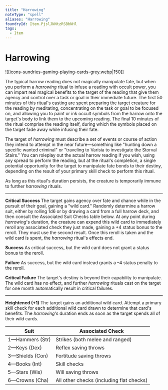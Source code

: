 ```yaml
---
title: "Harrowing"
noteType: "spell"
aliases: "Harrowing"
foundryId: Item.PjslJNNtzRSBbNHl
tags:
  - Item
---
```


# Harrowing
![[icons-sundries-gaming-playing-cards-grey.webp|150]]

The typical harrow reading does not magically manipulate fate, but when you perform a _harrowing_ ritual to infuse a reading with occult power, you can impart real magical benefits to the target of the reading that give them agency and control over a task or goal in their immediate future. The first 50 minutes of this ritual's casting are spent preparing the target creature for the reading by meditating, concentrating on the task or goal to be focused on, and allowing you to paint or ink occult symbols from the harrow onto the target's body to link them to the upcoming reading. The final 10 minutes of the ritual comprise the reading itself, during which the symbols placed on the target fade away while infusing their fate.

The target of _harrowing_ must describe a set of events or course of action they intend to attempt in the near future—something like "hunting down a specific wanted criminal" or "traveling to Varisia to investigate the Storval Stairs." You can roleplay out the actual harrow reading if you wish, using any spread to perform the reading, but at the ritual's completion, a single potential opportunity for the target to manipulate fate bonds to their destiny, depending on the result of your primary skill check to perform this ritual.

As long as this ritual's duration persists, the creature is temporarily immune to further _harrowing_ rituals.

* * *

**Critical Success** The target gains agency over fate and chance while in the pursuit of their goal, gaining a "wild card." Randomly determine a harrow suit, either by rolling 1d6 or by drawing a card from a full harrow deck, and then consult the Associated Suit Checks table below. At any point during _harrowing_'s duration, the creature can expend this wild card to immediately reroll any associated check they just made, gaining a +4 status bonus to the reroll. They must use the second result. Once this reroll is taken and the wild card is spent, the _harrowing_ ritual's effects end.

**Success** As critical success, but the wild card does not grant a status bonus to the reroll.

**Failure** As success, but the wild card instead grants a –4 status penalty to the reroll.

**Critical Failure** The target's destiny is beyond their capability to manipulate. The wild card has no effect, and further _harrowing_ rituals cast on the target for one month automatically result in critical failures.

* * *

**Heightened (+1)** The target gains an additional wild card. Attempt a primary skill check for each additional wild card drawn to determine that card's benefits. The _harrowing_'s duration ends as soon as the target spends all of their wild cards.

| Suit | Associated Check |
| --- | --- |
| 1—Hammers (Str) | Strikes (both melee and ranged) |
| 2—Keys (Dex) | Reflex saving throws |
| 3—Shields (Con) | Fortitude saving throws |
| 4—Books (Int) | Skill checks |
| 5—Stars (Wis) | Will saving throws |
| 6—Crowns (Cha) | All other checks (including flat checks) |
